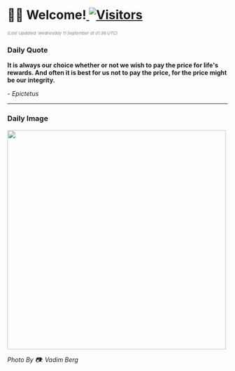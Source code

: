 <h1>👋🏽 Welcome!<a href="https://github.com/OmitNomis/"> <img src="https://visitor-badge.laobi.icu/badge?page_id=OmitNomis" alt="Visitors"></a></h1>

<i><p style="font-size: 0.6rem; color:gray">(Last Updated: Wednesday 11 September at 01:36 UTC)</p></i>

<h3> Daily Quote </h3>
<b><p>It is always our choice whether or not we wish to pay the price for life&#39;s rewards. And often it is best for us not to pay the price, for the price might be our integrity.</p></b>
<i><caption style="font-size: 0.8rem; color:gray;">- Epictetus</caption></i>


<hr>

<h3>Daily Image</h3>
<a href="https://images.unsplash.com/photo-1723239405988-1ec310c69291?crop=entropy&cs=srgb&fm=jpg&ixid=M3w2MjM3MzF8MHwxfHJhbmRvbXx8fHx8fHx8fDE3MjYwMTg2MTd8&ixlib=rb-4.0.3&q=85" target="_blank"><img style="height:500px;" src=https://images.unsplash.com/photo-1723239405988-1ec310c69291?crop=entropy&cs=srgb&fm=jpg&ixid=M3w2MjM3MzF8MHwxfHJhbmRvbXx8fHx8fHx8fDE3MjYwMTg2MTd8&ixlib=rb-4.0.3&q=85"/></a>

<i><caption style="font-size: 0.8rem; color:gray;"> Photo By 📷: Vadim Berg</caption></i>
